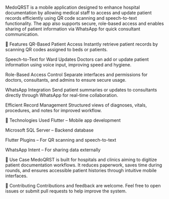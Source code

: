 MedoQRST is a mobile application designed to enhance hospital documentation by allowing medical staff to access and update patient records efficiently using QR code scanning and speech-to-text functionality. The app also supports secure, role-based access and enables sharing of patient information via WhatsApp for quick consultant communication.

🚀 Features
QR-Based Patient Access
Instantly retrieve patient records by scanning QR codes assigned to beds or patients.

Speech-to-Text for Ward Updates
Doctors can add or update patient information using voice input, improving speed and hygiene.

Role-Based Access Control
Separate interfaces and permissions for doctors, consultants, and admins to ensure secure usage.

WhatsApp Integration
Send patient summaries or updates to consultants directly through WhatsApp for real-time collaboration.

Efficient Record Management
Structured views of diagnoses, vitals, procedures, and notes for improved workflow.

📱 Technologies Used
Flutter – Mobile app development

Microsoft SQL Server – Backend database

Flutter Plugins – For QR scanning and speech-to-text

WhatsApp Intent – For sharing data externally

🏥 Use Case
MedoQRST is built for hospitals and clinics aiming to digitize patient documentation workflows. It reduces paperwork, saves time during rounds, and ensures accessible patient histories through intuitive mobile interfaces.

🤝 Contributing
Contributions and feedback are welcome. Feel free to open issues or submit pull requests to help improve the system.
